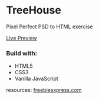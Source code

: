 # TreeHouse 
Pixel Perfect PSD to HTML exercise

[Live Preview]()

### Build with:
* HTML5
* CSS3
* Vanilla JavaScript



resources: [freebiesxpress.com](http://freebiesxpress.com/gallery/treehouse-free-psd-web-template/)

